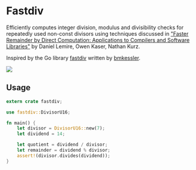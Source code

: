 # Fastdiv
Efficiently computes integer division, modulus and divisibility checks for repeatedly used non-const divisors using techniques discussed in ["Faster Remainder by Direct Computation: Applications to Compilers and Software Libraries"](https://arxiv.org/abs/1902.01961) by Daniel Lemire, Owen Kaser, Nathan Kurz.

Inspired by the Go library [fastdiv](https://github.com/bmkessler/fastdiv) written by [bmkessler](https://github.com/bmkessler).

[![](https://github.com/krishna-veerareddy/fastdiv/workflows/ci/badge.svg)](https://github.com/krishna-veerareddy/fastdiv/actions)

## Usage
```rust
extern crate fastdiv;

use fastdiv::DivisorU16;

fn main() {
    let divisor = DivisorU16::new(7);
    let dividend = 14;

    let quotient = dividend / divisor;
    let remainder = dividend % divisor;
    assert!(divisor.divides(dividend));
}
```
